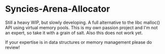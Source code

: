 # Syncies-Arena-Allocator

Still a heavy WIP, but slowly developing. A full alternative to the libc malloc() API using virtual memory pools. This is my own passion project and I'm not an expert, so take it with a grain of salt. Also this does not work yet.

If your expertise is in data structures or memory management please do review!
